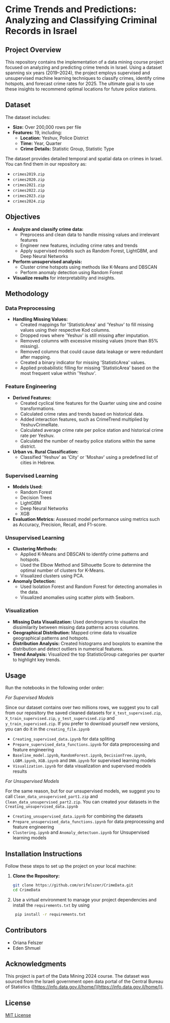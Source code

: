 # **Crime Trends and Predictions: Analyzing and Classifying Criminal Records in Israel**

## **Project Overview**
This repository contains the implementation of a data mining course project focused on analyzing and predicting crime trends in Israel. Using a dataset spanning six years (2019–2024), the project employs supervised and unsupervised machine learning techniques to classify crimes, identify crime hotspots, and forecast crime rates for 2025. The ultimate goal is to use these insights to recommend optimal locations for future police stations.

## **Dataset**
The dataset includes:
- **Size:** Over 200,000 rows per file
- **Features:** 19, including:
  - **Location:** Yeshuv, Police District
  - **Time:** Year, Quarter
  - **Crime Details:** Statistic Group, Statistic Type

The dataset provides detailed temporal and spatial data on crimes in Israel. You can find them in our repository as:
- `crimes2019.zip`
- `crimes2020.zip`
- `crimes2021.zip`
- `crimes2022.zip`
- `crimes2023.zip`
- `crimes2024.zip`

## **Objectives**
- **Analyze and classify crime data:**
  - Preprocess and clean data to handle missing values and irrelevant features
  - Engineer new features, including crime rates and trends
  - Apply supervised models such as Random Forest, LightGBM, and Deep Neural Networks
- **Perform unsupervised analysis:**
  - Cluster crime hotspots using methods like K-Means and DBSCAN
  - Perform anomaly detection using Random Forest
- **Visualize results** for interpretability and insights.

## **Methodology**

### **Data Preprocessing**
- **Handling Missing Values:** 
  - Created mappings for 'StatisticArea' and 'Yeshuv' to fill missing values using their respective Kod columns.
  - Dropped rows where 'Yeshuv' is still missing after imputation.
  - Removed columns with excessive missing values (more than 85% missing).
  - Removed columns that could cause data leakage or were redundant after mapping.
  - Created a binary indicator for missing 'StatisticArea' values.
  - Applied probabilistic filling for missing 'StatisticArea' based on the most frequent value within 'Yeshuv'.
  
### **Feature Engineering**
- **Derived Features:** 
  - Created cyclical time features for the Quarter using sine and cosine transformations.
  - Calculated crime rates and trends based on historical data.
  - Added interaction features, such as CrimeTrend multiplied by YeshuvCrimeRate.
  - Calculated average crime rate per police station and historical crime rate per Yeshuv.
  - Calculated the number of nearby police stations within the same district.
- **Urban vs. Rural Classification:**
  - Classified 'Yeshuv' as 'City' or 'Moshav' using a predefined list of cities in Hebrew.

### **Supervised Learning**
- **Models Used:**
  - Random Forest
  - Decision Trees
  - LightGBM
  - Deep Neural Networks
  - XGB
- **Evaluation Metrics:** Assessed model performance using metrics such as Accuracy, Precision, Recall, and F1-score.

### **Unsupervised Learning**
- **Clustering Methods:**
  - Applied K-Means and DBSCAN to identify crime patterns and hotspots.
  - Used the Elbow Method and Silhouette Score to determine the optimal number of clusters for K-Means.
  - Visualized clusters using PCA.
- **Anomaly Detection:**
  - Used Isolation Forest and Random Forest for detecting anomalies in the data.
  - Visualized anomalies using scatter plots with Seaborn.

### **Visualization**
- **Missing Data Visualization:** Used dendrograms to visualize the dissimilarity between missing data patterns across columns.
- **Geographical Distribution:** Mapped crime data to visualize geographical patterns and hotspots.
- **Distribution Analysis:** Created histograms and boxplots to examine the distribution and detect outliers in numerical features.
- **Trend Analysis:** Visualized the top StatisticGroup categories per quarter to highlight key trends.


## **Usage**

Run the notebooks in the following order order:

 *For Supervised Models*

Since our dataset contains over two millions rows, we suggest you to call from our repository the saved cleaned datasets for `X_test_supervised.zip`, `X_train_supervised.zip`, `y_test_supervised.zip` and `y_train_supervised.zip`.
If you prefer to download yourself new versions, you can do it in the `creating_file.ipynb`

   - `Creating_supervised_data.ipynb` for data spliting
   - `Prepare_supervised_data_functions.ipynb` for data preprocessing and feature engineering
   - `Baseline_model.ipynb`, `RandomForest.ipynb`, `DecisionTree.ipynb`, `LGBM.ipynb`, `XGB.ipynb` and `DNN.ipynb` for supervised learning models
   - `Visualization.ipynb` for data visualization and supervised models results



*For Unsupervised Models* 

For the same reason, but for our unsupervised models, we suggest you to call `Clean_data_unsupervised_part1.zip` and `Clean_data_unsupervised_part2.zip`. 
You can created your datasets in the `Creating_unsupervised_data.ipynb`

   - `Creating_unsupervised_data.ipynb` for combining the datasets
   - `Prepare_unsupervised_data_functions.ipynb` for data preprocessing and feature engineering
   - `Clustering.ipynb` and `Anomaly_detectuon.ipynb` for Unsupervised learning models 


## **Installation Instructions**

Follow these steps to set up the project on your local machine:

1. **Clone the Repository:**
   ```sh
   git clone https://github.com/orifelszer/CrimeData.git
   cd CrimeData
2. Use a virtual environment to manage your project dependencies and install the `requirements.txt` by using
   
   ```sh
    pip install -r requirements.txt

## **Contributors**
- Oriana Felszer
- Eden Shmuel

## **Acknowledgments**
This project is part of the Data Mining 2024 course. The dataset was sourced from the Israeli government open data portal of the Central Bureau of Statistics ([https://info.data.gov.il/home/](https://info.data.gov.il/home/)).

## **License**
[MIT License](LICENSE)
